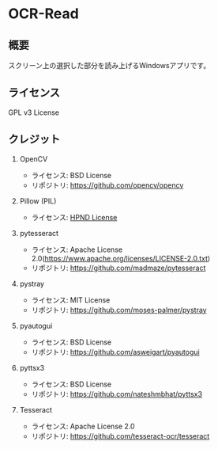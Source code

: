 # OCR-Read
## 概要
スクリーン上の選択した部分を読み上げるWindowsアプリです。
## ライセンス
GPL v3 License
## クレジット
1. OpenCV
   - ライセンス: BSD License
   - リポジトリ: https://github.com/opencv/opencv

2. Pillow (PIL)
   - ライセンス: [HPND License](https://licenses.opensource.jp/HPND/HPND.html)
3. pytesseract
   - ライセンス: Apache License 2.0(https://www.apache.org/licenses/LICENSE-2.0.txt)
   - リポジトリ: https://github.com/madmaze/pytesseract

4. pystray
   - ライセンス: MIT License
   - リポジトリ: https://github.com/moses-palmer/pystray

5. pyautogui
   - ライセンス: BSD License
   - リポジトリ: https://github.com/asweigart/pyautogui

6. pyttsx3
   - ライセンス: BSD License
   - リポジトリ: https://github.com/nateshmbhat/pyttsx3

7. Tesseract
   - ライセンス: Apache License 2.0
   - リポジトリ: https://github.com/tesseract-ocr/tesseract
